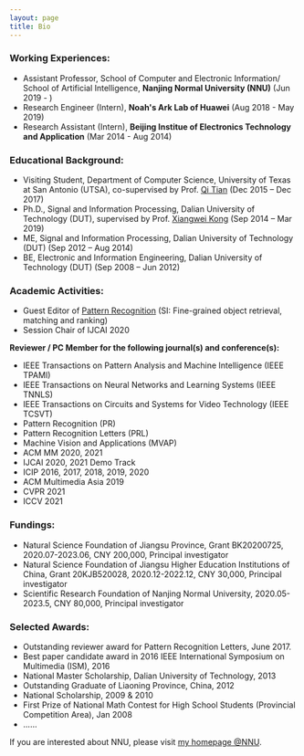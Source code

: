 ```yaml
---
layout: page
title: Bio
---
```


### Working Experiences:

- Assistant Professor, School of Computer and Electronic Information/ School of Artificial Intelligence, **Nanjing Normal University (NNU)** (Jun 2019 - )
- Research Engineer (Intern), **Noah's Ark Lab of Huawei** (Aug 2018 - May 2019)
- Research Assistant (Intern), **Beijing Institue of Electronics Technology and Application** (Mar 2014 - Aug 2014)

### Educational Background:

- Visiting Student, Department of Computer Science, University of Texas at San Antonio (UTSA), co-supervised by Prof. [Qi Tian](http://www.cs.utsa.edu/~qitian/) (Dec 2015 – Dec 2017)
- Ph.D., Signal and Information Processing, Dalian University of Technology (DUT), supervised by Prof. [Xiangwei Kong](https://person.zju.edu.cn/en/0015183) (Sep 2014 – Mar 2019)
- ME, Signal and Information Processing, Dalian University of Technology (DUT) (Sep 2012 – Aug 2014)
- BE, Electronic and Information Engineering, Dalian University of Technology (DUT) (Sep 2008 – Jun 2012)

### Academic Activities:
- Guest Editor of [Pattern Recognition](https://www.journals.elsevier.com/pattern-recognition/call-for-papers/fine-grained-object-retrieval-matching-and-ranking) (SI: Fine-grained object retrieval, matching and ranking)
- Session Chair of IJCAI 2020

**Reviewer / PC Member for the following journal(s) and conference(s):**
- IEEE Transactions on Pattern Analysis and Machine Intelligence (IEEE TPAMI)
- IEEE Transactions on Neural Networks and Learning Systems (IEEE TNNLS)
- IEEE Transactions on Circuits and Systems for Video Technology (IEEE TCSVT)
- Pattern Recognition (PR)
- Pattern Recognition Letters (PRL)
- Machine Vision and Applications (MVAP)
- ACM MM 2020, 2021
- IJCAI 2020, 2021 Demo Track
- ICIP 2016, 2017, 2018, 2019, 2020
- ACM Multimedia Asia 2019
- CVPR 2021
- ICCV 2021

### Fundings:
- Natural Science Foundation of Jiangsu Province, Grant BK20200725, 2020.07-2023.06, CNY 200,000, Principal investigator
- Natural Science Foundation of Jiangsu Higher Education Institutions of China, Grant 20KJB520028, 2020.12-2022.12, CNY 30,000, Principal investigator
- Scientific Research Foundation of Nanjing Normal University, 2020.05-2023.5, CNY 80,000, Principal investigator

### Selected Awards:
- Outstanding reviewer award for Pattern Recognition Letters, June 2017.
- Best paper candidate award in 2016 IEEE International Symposium on Multimedia (ISM), 2016
- National Master Scholarship, Dalian University of Technology, 2013
- Outstanding Graduate of Liaoning Province, China, 2012
- National Scholarship, 2009 & 2010
- First Prize of National Math Contest for High School Students (Provincial Competition Area), Jan 2008
- ……

If you are interested about NNU, please visit [my homepage @NNU](http://schools.njnu.edu.cn/computer/person/ying-li).
